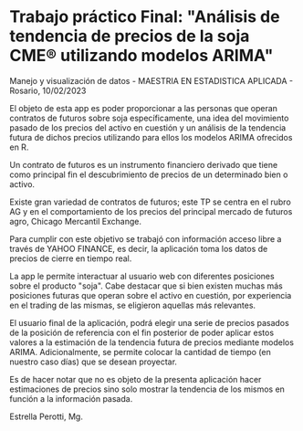 # Trabajo práctico Final: "Análisis de tendencia de precios de la soja CME® utilizando modelos ARIMA"


Manejo y visualización de datos - 
MAESTRIA EN ESTADISTICA APLICADA - 
Rosario, 10/02/2023

El objeto de esta app es poder proporcionar a las personas que operan contratos
de futuros sobre soja específicamente, una idea del movimiento pasado de los 
precios del activo en cuestión y un análisis de la tendencia futura de dichos
precios utilizando para ellos los modelos ARIMA ofrecidos en R. 

Un contrato de futuros es un instrumento financiero derivado que tiene como principal fin el descubrimiento de precios de un determinado bien o activo. 

Existe gran variedad de contratos de futuros; este TP se centra en el rubro AG y en el comportamiento de los precios del principal mercado de futuros agro, Chicago Mercantil Exchange. 

Para cumplir con este objetivo se trabajó con información acceso libre a través de YAHOO FINANCE, es decir, la aplicación toma los datos de precios de cierre en tiempo real. 

La app le permite interactuar al usuario web con diferentes posiciones sobre el producto "soja". Cabe destacar que si bien existen muchas más posiciones futuras que operan sobre el activo en cuestión, por experiencia en el trading de las mismas, se eligieron aquellas más relevantes. 

El usuario final de la aplicación, podrá elegir una serie de precios pasados de la posición de referencia con el fin posterior de poder aplicar estos valores a la estimación de la tendencia futura de precios mediante modelos ARIMA. Adicionalmente, se permite colocar la cantidad de tiempo (en nuestro caso días) que se desean proyectar. 

Es de hacer notar que no es objeto de la presenta aplicación hacer estimaciones de precios sino solo mostrar la tendencia de los mismos en función a la información pasada. 


Estrella Perotti, Mg. 





